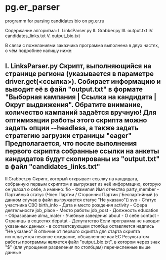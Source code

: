 # pg.er_parser
 programm for parsing candidates bio on pg.er.ru

 Содержание алгоритма:
 I. LinksParser.py 
 II. Grabber.py
 III. output.txt
 IV. candidates_links.txt
 V. output_bio.txt

 
В связи с пожеланиями заказчика программа выполнена в двух частях, о чём подробнее напишу ниже:

I. LinksParser.py
Скрипт, выполняющийся на странице региона (указывается в параметре driver.get(<ссылка>). Собирает информацию и выводит её в файл "output.txt" в формате "Выборная кампания | Ссылка на кандидата | Округ выдвижения".
Обратите внимание, количество кампаний задаётся вручную!
Для оптимизации работы этого скрипта можно задать опции --headless, а также задать стратегию загрузки страницы "eager"
Предполагается, что после выполнения первого скрипта собранные ссылки на анкеты кандидатов будут скопированы из "output.txt" в файл "candidates_links.txt"
----------------------------------------------------------------------------------------------------------------------------------------------------------------------

II.Grabber.py
Скрипт, который открывает ссылку на кандидата, собранную первым скриптом и выгружает из неё информацию, которую он указал о себе, а именно:
    fio - Фамилия Имя отчество
    party_member - Партийный статус (Член Партии / Сторонник Партии / Беспартийный (в данном случае в файл выгружается статус "Не указано"))
    svo - Статус участника СВО
    birth_info - Дата и место рождения
    activity - Сфера деятельности
    job_place - Место работы
    job_post - Должность
    education - Образование
    alma_mater - Учебные заведения
    about - О себе
    contact - Страницы в соцсетях
    deputat - Депутатство
Если программа не находит указанных данных - в соответсвующем столбце оставляется надпись "Не указано"
В отличие от первого скрипта для старта скрипта используется неявное ожидание, объявленное как EC
Результатом работы программы является файл "output_bio.txt", в котором через знак "$" (для упрощения разделения по столбцам) перечисленные выше данные

    
